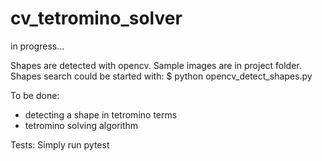 # cv_tetromino_solver

in progress...

Shapes are detected with opencv. Sample images are in project folder. Shapes search could be started with:
$ python opencv_detect_shapes.py

To be done:
- detecting a shape in tetromino terms
- tetromino solving algorithm

Tests:
Simply run pytest
